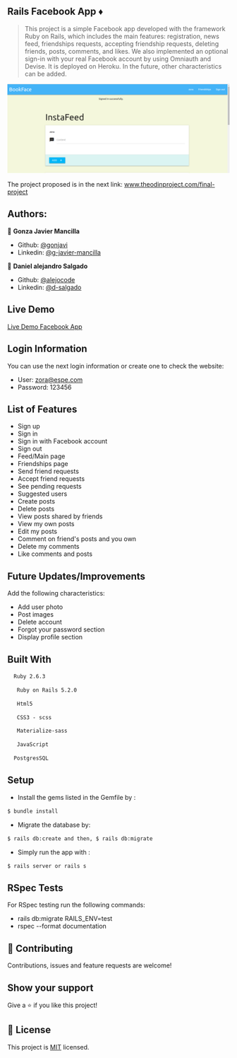## Rails Facebook App :diamonds: 
>This project is a simple Facebook app developed with the framework Ruby on Rails, which includes the main features: registration, news feed, friendships requests, accepting friendship requests, deleting friends, posts, comments, and likes. We also implemented an optional sign-in with your real Facebook account by using Omniauth and Devise. It is deployed on Heroku. In the future, other characteristics can be added. 

![screenshot](./fbook.png)

The project proposed is in the next link:
<a href="https://www.theodinproject.com/courses/ruby-on-rails/lessons/final-project">www.theodinproject.com/final-project</a>

## Authors:
 👤 **Gonza Javier Mancilla**

- Github: [@gonjavi](https://github.com/gonjavi)
- Linkedin: [@g-javier-mancilla](https://www.linkedin.com/in/g-mancillla)

 👤 **Daniel alejandro Salgado**

- Github: [@alejocode](https://github.com/AlejoCode)
- Linkedin: [@d-salgado](https://www.linkedin.com/in/daniel-alejandro-salgado-sanchez-13a740b1/)

## Live Demo

[Live Demo Facebook App](https://bookfaces1.herokuapp.com/)

## Login Information 

You can use the next login information or create one to check the website: 

- User: zora@espe.com
- Password: 123456

## List of Features

- Sign up
- Sign in
- Sign in with Facebook account
- Sign out
- Feed/Main page
- Friendships page
- Send friend requests
- Accept friend requests
- See pending requests
- Suggested users
- Create posts
- Delete posts
- View posts shared by friends
- View my own posts 
- Edit my posts
- Comment on friend's posts and you own
- Delete my comments
- Like comments and posts  

## Future Updates/Improvements

Add the following characteristics:

- Add user photo
- Post images
- Delete account
- Forgot your password section
- Display profile section

## Built With
```bash
  Ruby 2.6.3
 ```
 ```bash
   Ruby on Rails 5.2.0
 ```
  ```bash
   Html5
 ```
  ```bash
   CSS3 - scss
 ```
  ```bash
   Materialize-sass
```
  ```bash
   JavaScript
  ```
  ```bash
  PostgresSQL
  ```

## Setup
* Install the gems listed in the Gemfile by :
```bash
$ bundle install
```
* Migrate the database by:
```bash
$ rails db:create and then, $ rails db:migrate
```
* Simply run the app with :
```bash
$ rails server or rails s
```

## RSpec Tests

For RSpec testing run the following commands:

- rails db:migrate RAILS_ENV=test
- rspec --format documentation


## 🤝 Contributing

Contributions, issues and feature requests are welcome!


## Show your support

Give a ⭐️ if you like this project!


## 📝 License

This project is [MIT](lic.url) licensed.

